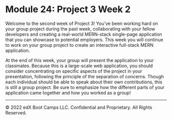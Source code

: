 # Module 24: Project 3 Week 2
Welcome to the second week of Project 3! You’ve been working hard on your group project during the past week, collaborating with your fellow developers and creating a real-world MERN-stack single-page application that you can showcase to potential employers. This week you will continue to work on your group project to create an interactive full-stack MERN application.

At the end of this week, your group will present the application to your classmates. Because this is a large-scale web application, you should consider concentrating on specific aspects of the project in your presentation, following the principle of the separation of concerns. Though each individual should be able to speak about their own contributions, this is still a group project. Be sure to emphasize how the different parts of your application came together and how you worked as a group!

---
© 2022 edX Boot Camps LLC. Confidential and Proprietary. All Rights Reserved.